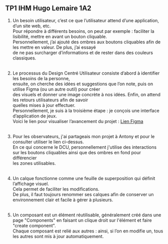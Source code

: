 ## TP1 IHM Hugo Lemaire 1A2

1. Un besoin utilisateur, c’est ce que l’utilisateur attend d’une application, d’un site web, etc.<br>
   Pour répondre à différents besoins, on peut par exemple : faciliter la lisibilité, mettre en avant un bouton cliquable.<br>
   Personnellement, j’ai ajouté des ombres aux boutons cliquables afin de les mettre en valeur. De plus, j’ai essayé<br>
   de ne pas surcharger d’informations et de rester dans des couleurs classiques.<br><br>

2. Le processus du Design Centré Utilisateur consiste d’abord à identifier les besoins de la personne,<br>
   ensuite, on cherche des idées et suggestions que l’on note, puis on utilise Figma (ou un autre outil) pour créer<br>
   des visuels et donner une image concrète à nos idées. Enfin, on attend les retours utilisateurs afin de savoir<br>
   quelles mises à jour effectuer.<br>
   Personnellement, je suis à la troisième étape : je conçois une interface d’application de jeux.<br>
   Voici le lien pour visualiser l’avancement du projet : 
   <a href="https://www.figma.com/design/gP4bWZye2NqakJlv9OoWaB/Tp1-Roblox?node-id=0-1&t=zmxjPAv0Mg2FmIHw-1">Lien Figma</a><br><br>

3. Pour les observateurs, j'ai partageais mon projet à Antony et pour le consulter utiliser le lien ci-dessus.<br>
   En ce qui concerne le DCU, personnellement j'utilise des interactions sur les boutons cliquables ainsi que des ombres en fond pour différencier<br>
   les zones utilisables.<br><br>

4. Un calque fonctionne comme une feuille de superposition qui définit l’affichage visuel.<br>
   Cela permet de faciliter les modifications.<br>
   De plus, il faut toujours renommer ses calques afin de conserver un environnement clair et facile à gérer à plusieurs.<br><br>

5. Un composant est un élément réutilisable, généralement créé dans une page "Components" en faisant un clique droit sur l'élément et faire "create component".<br>
   Chaque composant est relié aux autres : ainsi, si l’on en modifie un, tous les autres sont mis à jour automatiquement.<br>
